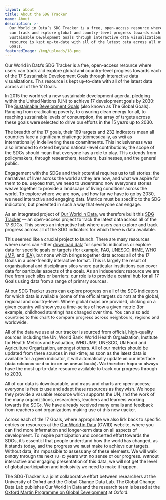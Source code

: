 ```yaml
---
layout: about
title: About the SDG Tracker
name: About
description: >-
  Our World in Data’s SDG Tracker is a free, open-access resource where users
  can track and explore global and country-level progress towards each of the 17
  Sustainable Development Goals through interactive data visualizations. This
  resource is kept up-to-date with all of the latest data across all of the 17
  Goals.
featuredImage: /img/uploads/18.png
---
```

Our World in Data’s SDG Tracker is a free, open-access resource where users can track and explore global and country-level progress towards each of the 17 Sustainable Development Goals through interactive data visualizations. This resource is kept up-to-date with all of the latest data across all of the 17 Goals.

In 2015 the world set a new sustainable development agenda, pledging within the United Nations (UN) to achieve 17 development goals by 2030: The [Sustainable Development Goals](https://www.un.org/sustainabledevelopment/sustainable-development-goals/) (also known as The Global Goals). Ranging from eradicating poverty, to ensuring clean energy for all, to reaching sustainable levels of consumption, the array of targets across these goals were selected to drive our efforts in the 15 years up to 2030.

The breadth of the 17 goals, their 169 targets and 232 indicators mean all countries face a significant challenge (domestically, as well as internationally) in delivering these commitments. This inclusiveness was also intended to extend beyond national-level contributions; the scope of the SDGs should mean that everyone has a role to play. This extends from policymakers, through researchers, teachers, businesses, and the general public.

Engagement with the SDGs and their potential requires us to tell stories: the narratives of lives across the world as they are now, and what we aspire for them to be. Beyond that, we need to understand how everyone’s stories weave together to provide a landscape of living conditions across the world. To explore where we are now, and how far we have to go by 2030, we need interactive and engaging data. Metrics must be specific to the SDG indicators, but presented in such a way that everyone can engage.

As an integrated project of [Our World in Data](https://ourworldindata.org), we therefore built this [SDG Tracker](https://sdg-tracker.org/) — an open-access project to track the latest data across all of the 17 SDGs. This serves an interactive hub where users can explore and track progress across all of the SDG indicators for which there is data available.

This seemed like a crucial project to launch. There are many resources where users can either [download data](https://unstats.un.org/sdgs/indicators/database/) for specific indicators or explore data for specific goals or targets (for example, [FAO](http://www.fao.org/sustainable-development-goals/indicators/en/), [UNESCO](https://en.unesco.org/sdgs), [IHME](https://vizhub.healthdata.org/sdg/), [WHO JMP](https://washdata.org/data), and [IEA](http://www.iea.org/sdg/)), but none which brings together data across all of the 17 Goals in a user-friendly interactive format. This is largely the result of organisational and disciplinary silos where particular institutions can cover data for particular aspects of the goals. As an independent resource we are free from such silos or barriers: our role is to provide a central hub for all 17 Goals using data from a range of primary sources.

At our SDG Tracker users can explore progress on all of the SDG indicators for which data is available (some of the official targets do not) at the global, regional and country-level. Where global maps are provided, clicking on a given country will show you a time-series of how a given metric (for example, childhood stunting) has changed over time. You can also add countries to this chart to compare progress across neighbours, regions and worldwide.

All of the data we use at our tracker is sourced from official, high-quality sources including the UN, World Bank, World Health Organization, Institute for Health Metrics and Evaluation, WHO JMP, UNESCO, UN Food and Agriculture Organization, amongst others. All of our metrics should be updated from these sources in real-time; as soon as the latest data is available for a given indicator, it will automatically update on our interface (data releases tend to be on an annual basis). We therefore hope to always have the most up-to-date resource available to track our progress through to 2030.

All of our data is downloadable, and maps and charts are open-access; everyone is free to use and adapt these resources as they wish. We hope they provide a valuable resource which supports the UN, and the work of the many organizations, researchers, teachers and learners working towards the SDGs. We have already received many emails and feedback from teachers and organizations making use of this new tracker.

Across each of the 17 Goals, where appropriate we also link back to specific entries or resources at the [Our World in Data](https://ourworldindata.org/) (OWID) website, where you can find more information and longer-term data on all aspects of development. To inspire participation and concerted effort towards the SDGs, it’s essential that people understand how the world has changed, as it stands today, and the progress we must make to achieve our targets. Without data, it’s impossible to assess any of these elements. We will walk blindly through the next 10-15 years with no sense of our progress. Without interactive and engaging presentation of this data, we will not get the level of global participation and inclusivity we need to make it happen.

The SDG-Tracker is a joint collaborative effort between researchers at the University of Oxford and the Global Change Data Lab. The Global Change Data Lab publishes Our World in Data and the research team is based at the [Oxford Martin Programme on Global Development](https://www.oxfordmartin.ox.ac.uk/research/programmes/global-development) at Oxford.
